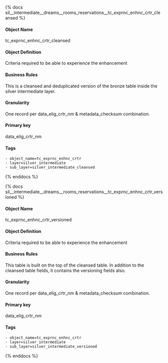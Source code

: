 {% docs sil__intermediate__dreams__rooms_reservations__tc_exprnc_enhnc_crtr_cleansed %}

#### Object Name
tc_exprnc_enhnc_crtr_cleansed

#### Object Definition
Criteria required to be able to experience the enhancement

#### Business Rules
This is a cleansed and deduplicated version of the bronze table inside the silver intermediate layer.

#### Granularity
One record per data_elig_crtr_nm & metadata_checksum combination.

#### Primary key
data_elig_crtr_nm

#### Tags
    - object_name=tc_exprnc_enhnc_crtr
    - layer=silver_intermediate
    - sub_layer=silver_intermediate_cleansed

{% enddocs %}

{% docs sil__intermediate__dreams__rooms_reservations__tc_exprnc_enhnc_crtr_versioned %}

#### Object Name
tc_exprnc_enhnc_crtr_versioned

#### Object Definition
Criteria required to be able to experience the enhancement

#### Business Rules
This table is built on the top of the cleansed table. In addition to the cleansed table fields, it contains the versioning fields also.

#### Granularity
One record per data_elig_crtr_nm & metadata_checksum combination.

#### Primary key
data_elig_crtr_nm

#### Tags
    - object_name=tc_exprnc_enhnc_crtr
    - layer=silver_intermediate
    - sub_layer=silver_intermediate_versioned

{% enddocs %}